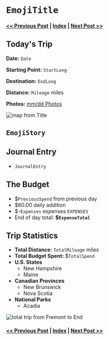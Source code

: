 # `EmojiTitle`

#### [<< Previous Post](`Previous`.md) | [Index](../../README.md) | [Next Post >>](`Next`.md)

## Today's Trip

**Date:** `Date`

**Starting Point:** `StartLong`

**Destination:** `EndLong`

**Distance:** `Mileage` miles

**Photos:** [mm/dd Photos](https://jay-d.me/2016RT-mm-dd)

![map from `Title`](maps/`mm-dd`.png "day map")

##  `EmojiStory`

## Journal Entry

* `JournalEntry`

## The Budget

* $`PreviousSpend` from previous day
* $60.00 daily addition
* $-`Expenses` expenses
`EXPENSES`
* End of day total: **$`ExpenseTotal`**

## Trip Statistics

* **Total Distance:** `TotalMileage` miles
* **Total Budget Spent:** $`TotalSpend` 
* **U.S. States**
  * New Hampshire
  * Maine
* **Canadian Provinces**
  * New Brunswick
  * Nova Scotia
* **National Parks**
  * Acadia

![total trip from Fremont to `End`](maps/totals/`mm-dd`-total.png "total trip map")

#### [<< Previous Post](`Previous`.md) | [Index](../../README.md) | [Next Post >>](`Next`.md)
